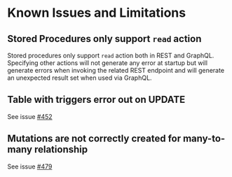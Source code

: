 # Known Issues and Limitations

## Stored Procedures only support `read` action

Stored procedures only support `read` action both in REST and GraphQL. Specifying other actions will not generate any error at startup but will generate errors when invoking the related REST endpoint and will generate an unexpected result set when used via GraphQL.

## Table with triggers error out on UPDATE

See issue [#452](https://github.com/Azure/data-api-builder/issues/452)

## Mutations are not correctly created for many-to-many relationship

See issue [#479](https://github.com/Azure/data-api-builder/issues/479)